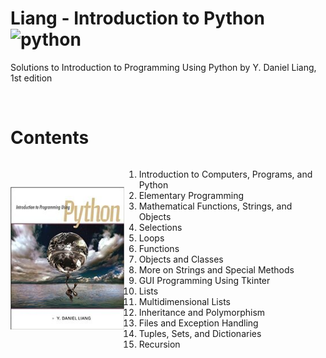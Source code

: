 # Liang - Introduction to Python ![python](https://img.shields.io/badge/python-v3.7-blue)

Solutions to Introduction to Programming Using Python by Y. Daniel Liang, 1st edition

</br>

# Contents

<div class="d-flex flex-items-center" style="display: flex; align-items: center;">
    <a class="mr-2" href="https://amzn.to/35ufmpw"><img src="images/cover_small.jpg"></a>
    <ol>
        <li>Introduction to Computers, Programs, and Python</li>
        <li>Elementary Programming</li>
        <li>Mathematical Functions, Strings, and Objects</li>
        <li>Selections</li>
        <li>Loops</li>
        <li>Functions</li>
        <li>Objects and Classes</li>
        <li>More on Strings and Special Methods</li>
        <li>GUI Programming Using Tkinter</li>
        <li>Lists</li>
        <li>Multidimensional Lists</li>
        <li>Inheritance and Polymorphism</li>
        <li>Files and Exception Handling</li>
        <li>Tuples, Sets, and Dictionaries</li>
        <li>Recursion</li>
    </ol>
</div>